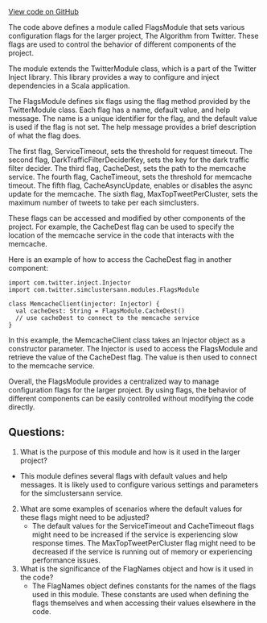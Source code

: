 [View code on GitHub](https://github.com/misbahsy/the-algorithm/simclusters-ann/server/src/main/scala/com/twitter/simclustersann/modules/FlagsModule.scala)

The code above defines a module called FlagsModule that sets various configuration flags for the larger project, The Algorithm from Twitter. These flags are used to control the behavior of different components of the project. 

The module extends the TwitterModule class, which is a part of the Twitter Inject library. This library provides a way to configure and inject dependencies in a Scala application. 

The FlagsModule defines six flags using the flag method provided by the TwitterModule class. Each flag has a name, default value, and help message. The name is a unique identifier for the flag, and the default value is used if the flag is not set. The help message provides a brief description of what the flag does. 

The first flag, ServiceTimeout, sets the threshold for request timeout. The second flag, DarkTrafficFilterDeciderKey, sets the key for the dark traffic filter decider. The third flag, CacheDest, sets the path to the memcache service. The fourth flag, CacheTimeout, sets the threshold for memcache timeout. The fifth flag, CacheAsyncUpdate, enables or disables the async update for the memcache. The sixth flag, MaxTopTweetPerCluster, sets the maximum number of tweets to take per each simclusters. 

These flags can be accessed and modified by other components of the project. For example, the CacheDest flag can be used to specify the location of the memcache service in the code that interacts with the memcache. 

Here is an example of how to access the CacheDest flag in another component:

```
import com.twitter.inject.Injector
import com.twitter.simclustersann.modules.FlagsModule

class MemcacheClient(injector: Injector) {
  val cacheDest: String = FlagsModule.CacheDest()
  // use cacheDest to connect to the memcache service
}
```

In this example, the MemcacheClient class takes an Injector object as a constructor parameter. The Injector is used to access the FlagsModule and retrieve the value of the CacheDest flag. The value is then used to connect to the memcache service. 

Overall, the FlagsModule provides a centralized way to manage configuration flags for the larger project. By using flags, the behavior of different components can be easily controlled without modifying the code directly.
## Questions: 
 1. What is the purpose of this module and how is it used in the larger project?
   - This module defines several flags with default values and help messages. It is likely used to configure various settings and parameters for the simclustersann service.
2. What are some examples of scenarios where the default values for these flags might need to be adjusted?
   - The default values for the ServiceTimeout and CacheTimeout flags might need to be increased if the service is experiencing slow response times. The MaxTopTweetPerCluster flag might need to be decreased if the service is running out of memory or experiencing performance issues.
3. What is the significance of the FlagNames object and how is it used in the code?
   - The FlagNames object defines constants for the names of the flags used in this module. These constants are used when defining the flags themselves and when accessing their values elsewhere in the code.